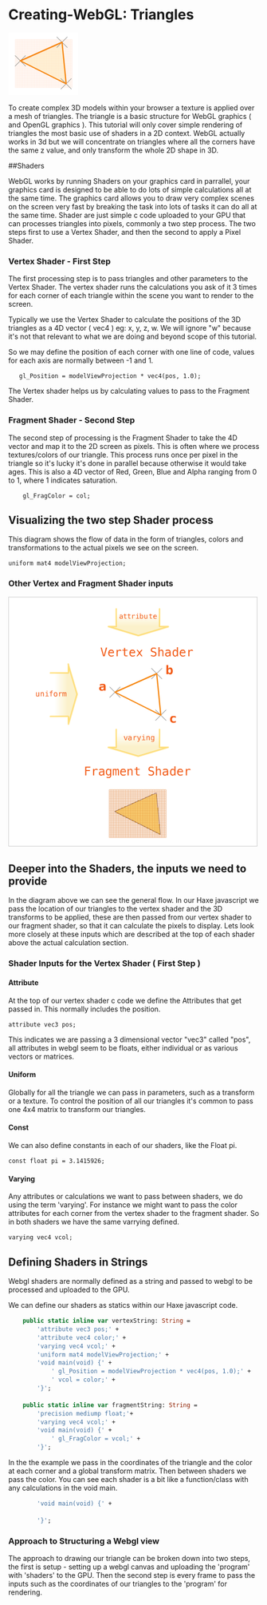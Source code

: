 # Creating-WebGL: Triangles
![alt text](./webglTriangle.png)

To create complex 3D models within your browser a texture is applied over a mesh of triangles. The triangle is a basic structure for WebGL graphics ( and OpenGL graphics ).
This tutorial will only cover simple rendering of triangles the most basic use of shaders in a 2D context.  WebGL actually works in 3d but we will concentrate on triangles where all the corners have the same z value, and only transform the whole 2D shape in 3D.

##Shaders

WebGL works by running Shaders on your graphics card in parrallel, your graphics card is designed to be able to do lots of simple calculations all at the same time. The graphics card allows you to draw very complex scenes on the screen very fast by breaking the task into lots of tasks it can do all at the same time.  Shader are just simple c code uploaded to your GPU that can processes triangles into pixels, commonly a two step process. The two steps first to use a Vertex Shader, and then the second to apply a Pixel Shader.

### Vertex Shader - First Step

The first processing step is to pass triangles and other parameters to the Vertex Shader.  The vertex shader runs the calculations you ask of it 3 times for each corner of each triangle within the scene you want to render to the screen.

Typically we use the Vertex Shader to calculate the positions of the 3D triangles as a 4D vector ( vec4 ) eg: x, y, z, w. We will ignore "w" because it's not that relevant to what we are doing and beyond scope of this tutorial.

So we may define the position of each corner with one line of code, values for each axis are normally between -1 and 1.

```code
   gl_Position = modelViewProjection * vec4(pos, 1.0);
```

The Vertex shader helps us by calculating values to pass to the Fragment Shader.

### Fragment Shader - Second Step

The second step of processing is the Fragment Shader to take the 4D vector and map it to the 2D screen as pixels.  This is often where we process textures/colors of our triangle. This process runs once per pixel in the triangle so it's lucky it's done in parallel because otherwise it would take ages. This is also a 4D vector of Red, Green, Blue and Alpha ranging from 0 to 1, where 1 indicates saturation.

```code
    gl_FragColor = col;
```
## Visualizing the two step Shader process

This diagram shows the flow of data in the form of triangles, colors and transformations to the actual pixels we see on the screen.



```code
uniform mat4 modelViewProjection;
```

### Other Vertex and Fragment Shader inputs
![alt text](./shaderDiagram.png)

## Deeper into the Shaders, the inputs we need to provide

In the diagram above we can see the general flow. In our Haxe javascript we pass the location of our triangles to the vertex shader and the 3D transforms to be applied, these are then passed from our vertex shader to our fragment shader, so that it can calculate the pixels to display. Lets look more closely at these inputs which are described at the top of each shader above the actual calculation section.

### Shader Inputs for the Vertex Shader ( First Step )
#### Attribute

At the top of our vertex shader c code we define the Attributes that get passed in. This normally includes the position.

```
attribute vec3 pos;
```

This indicates we are passing a 3 dimensional vector "vec3" called "pos", all attributes in webgl seem to be floats, either individual or as various vectors or matrices.

#### Uniform

Globally for all the triangle we can pass in parameters, such as a transform or a texture.  To control the position of all our triangles it's common to pass one 4x4 matrix to transform our triangles.
#### Const

We can also define constants in each of our shaders, like the Float pi.

```code
const float pi = 3.1415926;
```

#### Varying

Any attributes or calculations we want to pass between shaders, we do using the term 'varying'. For instance we might want to pass the color attributes for each corner from the vertex shader to the fragment shader. So in both shaders we have the same varrying defined.

```code
varying vec4 vcol;
```
## Defining Shaders in Strings
Webgl shaders are normally defined as a string and passed to webgl to be processed and uploaded to the GPU.

We can define our shaders as statics within our Haxe javascript code.
```haxe
    public static inline var vertexString: String =
        'attribute vec3 pos;' +
        'attribute vec4 color;' +
        'varying vec4 vcol;' +
        'uniform mat4 modelViewProjection;' +
        'void main(void) {' +
            ' gl_Position = modelViewProjection * vec4(pos, 1.0);' +
            ' vcol = color;' +
        '}';
    
    public static inline var fragmentString: String =
        'precision mediump float;'+
        'varying vec4 vcol;' +
        'void main(void) {' +
            ' gl_FragColor = vcol;' +
        '}';
```
In the the example we pass in the coordinates of the triangle and the color at each corner and a global transform matrix.  Then between shaders we pass the color.  You can see each shader is a bit like a function/class with any calculations in the void main.

```haxe
        'void main(void) {' +
            
        '}';
```
### Approach to Structuring a Webgl view
The approach to drawing our triangle can be broken down into two steps, the first is setup - setting up a webgl canvas and uploading the 'program' with 'shaders' to the GPU. Then the second step is every frame to pass the inputs such as the coordinates of our triangles to the 'program' for rendering.

